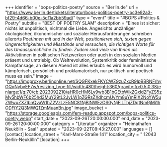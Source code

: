 +++
identifier = "bops-politics-poetry"
source = "Berlin.de"
url = "https://www.berlin.de/tickets/literatur/bops-politics-poetry-bc3e92a3-bf29-4d66-b00e-5cf1a2bb59ad/"
type = "event"
title = "#BOPS #Politics & Poetry"
subtitle = "BEST OF POETRY SLAM"
description = "Eines ist sicher: nichts ist unpolitisch, nichtmal die Liebe. Angesichts unzähliger ökologischer, ökonomischer und sozialer Herausforderungen schreiben allerorts Poet*innen mit und in der Welt, positionieren sich, texten gegen Ungerechtigkeiten und Misstände und versuchen, die richtigen Worte für das Unaussprechliche zu finden. Zudem sind viele von Ihnen als Aktivist*innen in politischen Netzwerken oder auch in den sozialen Medien präsent und umtriebig. Ob Weltrevolution, Systemkritik oder feministische Kampfansage, an diesem Abend ist alles erlaubt: es wird humorvoll und kämpferisch, persönlich und proklamatorisch, nur politisch und poetisch muss es sein."
image = "https://imgproxy.berlinonline.net/SQGFKxekFKYCWZ9zuZxcR9IpBBRNFrhyGQqNybvEF7w/resizing_type:fill/width:480/height:360/gravity:fp:0.5:0.38/enlarge:1/q:70/cb:2023092210/aHR0cHM6Ly9wb3B1bGEtbWlkZGxld2FyZS5zMy5hbWF6b25hd3MuY29tL2JvLW1pZGRsZXdhcmUvYm8uYmRlX2NoYW5uZWwuZXZlbnQvaW1hZ2VzLzE5NC81NjBlNWEzOS0yNjFlLThjZDgtNmRjMi1hODFiY2Q3MWQ1ZmMuanBn.jpg"
image_bucket = "https://storage.googleapis.com/fem-readup.appspot.com/bops-politics-poetry.webp"
start_date = "2023-09-26T20:00:00.000"
end_date = "2023-09-26T20:00:00.000"
category = "Literatur"
organizer = "Heimathafen Neukölln - Saal"
updated = "2023-09-22T08:43:27.000"
languages = []
[contact]
location_street = "Karl-Marx-Straße 141"
location_city = " 12043 Berlin-Neukölln"
[location]
+++